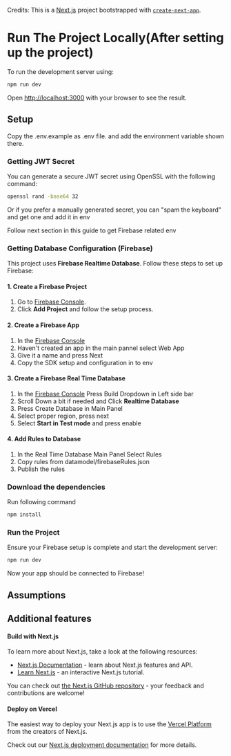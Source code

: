 Credits: This is a [Next.js](https://nextjs.org) project bootstrapped with [`create-next-app`](https://nextjs.org/docs/app/api-reference/cli/create-next-app).

# Run The Project Locally(After setting up the project)


To run the development server using:

```bash
npm run dev
```

Open [http://localhost:3000](http://localhost:3000) with your browser to see the result.
## Setup
Copy the .env.example as .env file. and add the environment variable shown there.

### **Getting JWT Secret**
You can generate a secure JWT secret using OpenSSL with the following command:
```bash
openssl rand -base64 32
```
Or if you prefer a manually generated secret, you can "spam the keyboard" and get one and add it in env 

Follow next section in this guide to get Firebase related env

### **Getting Database Configuration (Firebase)**

This project uses **Firebase Realtime Database**. Follow these steps to set up Firebase:

#### **1. Create a Firebase Project**
1. Go to [Firebase Console](https://console.firebase.google.com/).
2. Click **Add Project** and follow the setup process.

#### **2. Create a Firebase App**
1. In the [Firebase Console](https://console.firebase.google.com/)
2. Haven't created an app in the main pannel select Web App 
3. Give it a name and press Next
4. Copy the SDK setup and configuration in to env

#### **3. Create a Firebase Real Time Database**
1. In the [Firebase Console](https://console.firebase.google.com/) Press Build Dropdown in Left side bar
2. Scroll Down a bit if needed and Click **Realtime Database** 
3. Press Create Database in Main Panel
4. Select proper region, press next
5. Select **Start in Test mode** and press enable

#### **4. Add Rules to Database**
1. In the Real Time Database Main Panel Select Rules
2. Copy rules from datamodel/firebaseRules.json
3. Publish the rules

### Download the dependencies
Run following command
```bash
npm install
```

### **Run the Project**
Ensure your Firebase setup is complete and start the development server:
```bash
npm run dev
```
Now your app should be connected to Firebase!



## Assumptions


## Additional features


#### Build with Next.js

To learn more about Next.js, take a look at the following resources:

- [Next.js Documentation](https://nextjs.org/docs) - learn about Next.js features and API.
- [Learn Next.js](https://nextjs.org/learn) - an interactive Next.js tutorial.

You can check out [the Next.js GitHub repository](https://github.com/vercel/next.js) - your feedback and contributions are welcome!

#### Deploy on Vercel

The easiest way to deploy your Next.js app is to use the [Vercel Platform](https://vercel.com/new?utm_medium=default-template&filter=next.js&utm_source=create-next-app&utm_campaign=create-next-app-readme) from the creators of Next.js.

Check out our [Next.js deployment documentation](https://nextjs.org/docs/app/building-your-application/deploying) for more details.
